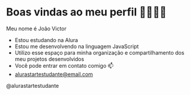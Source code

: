 # Boas vindas ao meu perfil 💙🇧🇷🥇
Meu nome é João Victor

- Estou estudando na Alura
- Estou me desenvolvendo na linguagem JavaScript
- Utilizo esse espaço para minha organização e compartilhamento dos meu projetos desenvolvidos
- Você pode entrar em contato comigo 📫
- alurastartestudante@email.com

@alurastartestudante

